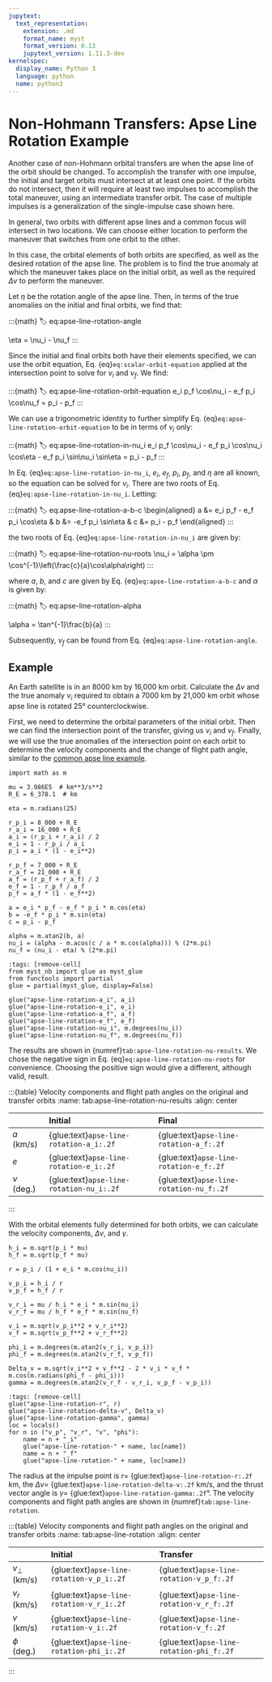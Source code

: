 ```yaml
---
jupytext:
  text_representation:
    extension: .md
    format_name: myst
    format_version: 0.13
    jupytext_version: 1.11.3-dev
kernelspec:
  display_name: Python 3
  language: python
  name: python3
---
```


# Non-Hohmann Transfers: Apse Line Rotation Example

Another case of non-Hohmann orbital transfers are when the apse line of the orbit should be changed. To accomplish the transfer with one impulse, the initial and target orbits must intersect at at least one point. If the orbits do not intersect, then it will require at least two impulses to accomplish the total maneuver, using an intermediate transfer orbit. The case of multiple impulses is a generalization of the single-impulse case shown here.

In general, two orbits with different apse lines and a common focus will intersect in two locations. We can choose either location to perform the maneuver that switches from one orbit to the other.

In this case, the orbital elements of both orbits are specified, as well as the desired rotation of the apse line. The problem is to find the true anomaly at which the maneuver takes place on the initial orbit, as well as the required $\Delta v$ to perform the maneuver.

Let $\eta$ be the rotation angle of the apse line. Then, in terms of the true anomalies on the initial and final orbits, we find that:

:::{math}
:label: eq:apse-line-rotation-angle

\eta = \nu_i - \nu_f
:::

Since the initial and final orbits both have their elements specified, we can use the orbit equation, Eq. {eq}`eq:scalar-orbit-equation` applied at the intersection point to solve for $\nu_i$ and $\nu_f$. We find:

:::{math}
:label: eq:apse-line-rotation-orbit-equation
e_i p_f \cos\nu_i - e_f p_i \cos\nu_f = p_i - p_f
:::

We can use a trigonometric identity to further simplify Eq. {eq}`eq:apse-line-rotation-orbit-equation` to be in terms of $\nu_i$ only:

:::{math}
:label: eq:apse-line-rotation-in-nu_i
e_i p_f \cos\nu_i - e_f p_i \cos\nu_i \cos\eta - e_f p_i \sin\nu_i \sin\eta = p_i - p_f
:::

In Eq. {eq}`eq:apse-line-rotation-in-nu_i`, $e_i$, $e_f$, $p_i$, $p_f$, and $\eta$ are all known, so the equation can be solved for $\nu_i$. There are two roots of Eq. {eq}`eq:apse-line-rotation-in-nu_i`. Letting:

:::{math}
:label: eq:apse-line-rotation-a-b-c
\begin{aligned}
  a &= e_i p_f - e_f p_i \cos\eta & b &= -e_f p_i \sin\eta & c &= p_i - p_f
\end{aligned}
:::

the two roots of Eq. {eq}`eq:apse-line-rotation-in-nu_i` are given by:

:::{math}
:label: eq:apse-line-rotation-nu-roots
\nu_i = \alpha \pm \cos^{-1}\left(\frac{c}{a}\cos\alpha\right)
:::

where $a$, $b$, and $c$ are given by Eq. {eq}`eq:apse-line-rotation-a-b-c` and $\alpha$ is given by:

:::{math}
:label: eq:apse-line-rotation-alpha

\alpha = \tan^{-1}\frac{b}{a}
:::

Subsequently, $\nu_f$ can be found from Eq. {eq}`eq:apse-line-rotation-angle`.

## Example

An Earth satellite is in an 8000 km by 16,000 km orbit. Calculate the $\Delta v$ and the true anomaly $\nu_i$ required to obtain a 7000 km by 21,000 km orbit whose apse line is rotated 25° counterclockwise.

First, we need to determine the orbital parameters of the initial orbit. Then we can find the intersection point of the transfer, giving us $\nu_i$ and $\nu_f$. Finally, we will use the true anomalies of the intersection point on each orbit to determine the velocity components and the change of flight path angle, similar to the [common apse line example](./common-apse-line-example.md).

```{code-cell} ipython3
import math as m

mu = 3.986E5  # km**3/s**2
R_E = 6_378.1  # km

eta = m.radians(25)

r_p_i = 8_000 + R_E
r_a_i = 16_000 + R_E
a_i = (r_p_i + r_a_i) / 2
e_i = 1 - r_p_i / a_i
p_i = a_i * (1 - e_i**2)

r_p_f = 7_000 + R_E
r_a_f = 21_000 + R_E
a_f = (r_p_f + r_a_f) / 2
e_f = 1 - r_p_f / a_f
p_f = a_f * (1 - e_f**2)

a = e_i * p_f - e_f * p_i * m.cos(eta)
b = -e_f * p_i * m.sin(eta)
c = p_i - p_f

alpha = m.atan2(b, a)
nu_i = (alpha - m.acos(c / a * m.cos(alpha))) % (2*m.pi)
nu_f = (nu_i - eta) % (2*m.pi)
```

```{code-cell} ipython3
:tags: [remove-cell]
from myst_nb import glue as myst_glue
from functools import partial
glue = partial(myst_glue, display=False)

glue("apse-line-rotation-a_i", a_i)
glue("apse-line-rotation-e_i", e_i)
glue("apse-line-rotation-a_f", a_f)
glue("apse-line-rotation-e_f", e_f)
glue("apse-line-rotation-nu_i", m.degrees(nu_i))
glue("apse-line-rotation-nu_f", m.degrees(nu_f))
```

The results are shown in {numref}`tab:apse-line-rotation-nu-results`. We chose the negative sign in Eq. {eq}`eq:apse-line-rotation-nu-roots` for convenience. Choosing the positive sign would give a different, although valid, result.

:::{table} Velocity components and flight path angles on the original and transfer orbits
:name: tab:apse-line-rotation-nu-results
:align: center

|  | Initial | Final |
|:-|:--------|:------|
| $a$ (km/s) | {glue:text}`apse-line-rotation-a_i:.2f` | {glue:text}`apse-line-rotation-a_f:.2f` |
| $e$ | {glue:text}`apse-line-rotation-e_i:.2f` | {glue:text}`apse-line-rotation-e_f:.2f` |
| $\nu$ (deg.) | {glue:text}`apse-line-rotation-nu_i:.2f` | {glue:text}`apse-line-rotation-nu_f:.2f` |
:::

With the orbital elements fully determined for both orbits, we can calculate the velocity components, $\Delta v$, and $\gamma$.

```{code-cell} ipython3
h_i = m.sqrt(p_i * mu)
h_f = m.sqrt(p_f * mu)

r = p_i / (1 + e_i * m.cos(nu_i))

v_p_i = h_i / r
v_p_f = h_f / r

v_r_i = mu / h_i * e_i * m.sin(nu_i)
v_r_f = mu / h_f * e_f * m.sin(nu_f)

v_i = m.sqrt(v_p_i**2 + v_r_i**2)
v_f = m.sqrt(v_p_f**2 + v_r_f**2)

phi_i = m.degrees(m.atan2(v_r_i, v_p_i))
phi_f = m.degrees(m.atan2(v_r_f, v_p_f))

Delta_v = m.sqrt(v_i**2 + v_f**2 - 2 * v_i * v_f * m.cos(m.radians(phi_f - phi_i)))
gamma = m.degrees(m.atan2(v_r_f - v_r_i, v_p_f - v_p_i))
```

```{code-cell} ipython3
:tags: [remove-cell]
glue("apse-line-rotation-r", r)
glue("apse-line-rotation-delta-v", Delta_v)
glue("apse-line-rotation-gamma", gamma)
loc = locals()
for n in ("v_p", "v_r", "v", "phi"):
    name = n + "_i"
    glue("apse-line-rotation-" + name, loc[name])
    name = n + "_f"
    glue("apse-line-rotation-" + name, loc[name])
```

The radius at the impulse point is $r =$ {glue:text}`apse-line-rotation-r:.2f` km, the $\Delta v=$ {glue:text}`apse-line-rotation-delta-v:.2f` km/s, and the thrust vector angle is $\gamma =$ {glue:text}`apse-line-rotation-gamma:.2f`°. The velocity components and flight path angles are shown in {numref}`tab:apse-line-rotation`.

:::{table} Velocity components and flight path angles on the original and transfer orbits
:name: tab:apse-line-rotation
:align: center

|  | Initial | Transfer |
|:-|:--------|:---------|
| $v_{\perp}$ (km/s) | {glue:text}`apse-line-rotation-v_p_i:.2f` | {glue:text}`apse-line-rotation-v_p_f:.2f` |
| $v_{r}$ (km/s) | {glue:text}`apse-line-rotation-v_r_i:.2f` | {glue:text}`apse-line-rotation-v_r_f:.2f` |
| $v$ (km/s) | {glue:text}`apse-line-rotation-v_i:.2f` | {glue:text}`apse-line-rotation-v_f:.2f` |
| $\phi$ (deg.) | {glue:text}`apse-line-rotation-phi_i:.2f` | {glue:text}`apse-line-rotation-phi_f:.2f` |
:::
